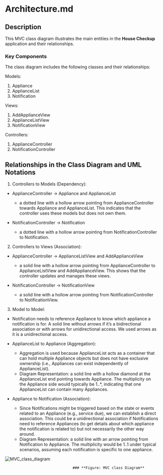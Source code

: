 # Architecture.md

## Description

This MVC class diagram illustrates the main entities in the **House Checkup** application and their relationships. 

### **Key Components**

The class diagram includes the following classes and their relationships:

Models:
1. Appliance
2. ApplianceList 
3. Notification

Views:
1. AddApplianceView 
2. ApplianceListView 
3. NotificationView

Controllers:
1. ApplianceController
2. NotificationController

## **Relationships in the Class Diagram and UML Notations**
1. Controllers to Models (Dependency):

* ApplianceController -> Appliance and ApplianceList
  * a dotted line with a hollow arrow pointing from ApplianceController towards
Appliance and ApplianceList. This indicates that the controller uses these
models but does not own them. 

* NotificationController -> Notification
  * a dotted line with a hollow arrow pointing from NotificationController to Notification.

2. Controllers to Views (Association):
* ApplianceController -> ApplianceListView and AddApplianceView
  * a solid line with a hollow arrow pointing from ApplianceController to ApplianceListView and AddApplianceView. This shows that the controller updates and manages these views. 

* NotificationController -> NotificationView
  * a solid line with a hollow arrow pointing from NotificationController to NotificationView.

3. Model to Model:

* Notification needs to reference Appliance to know which appliance a notification is for. A solid line without arrows if it’s a bidirectional association or with arrows for unidirectional access. We used arrows as it is a unidirectional access.

* ApplianceList to Appliance (Aggregation):
  * Aggregation is used because ApplianceList acts as a container that can hold multiple Appliance objects but does not have exclusive ownership (i.e., Appliances can exist independently of ApplianceList).
  * Diagram Representation: a solid line with a hollow diamond at the ApplianceList end pointing towards Appliance. The multiplicity on the Appliance side would typically be 1..*, indicating that one ApplianceList can contain many Appliances.

* Appliance to Notification (Association):
  * Since Notifications might be triggered based on the state or events related to an Appliance (e.g., service due), we can establish a direct association. This could be a unidirectional association if Notifications need to reference Appliances (to get details about which appliance the notification is related to) but not necessarily the other way around.
  * Diagram Representation: a solid line with an arrow pointing from Notification to Appliance. The multiplicity would be 1..1 under typical scenarios, assuming each notification is specific to one appliance.



![MVC_class_diagram](https://github.com/user-attachments/assets/04621914-bfc1-4e85-b7ab-21566246cedd)



                                   ### **Figure: MVC class Diagram**

